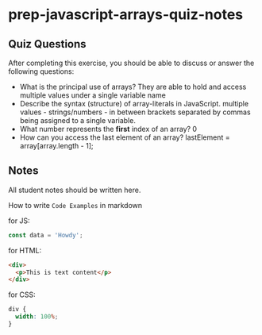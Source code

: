 # prep-javascript-arrays-quiz-notes

## Quiz Questions

After completing this exercise, you should be able to discuss or answer the following questions:

- What is the principal use of arrays?
  They are able to hold and access multiple values under a single variable name
- Describe the syntax (structure) of array-literals in JavaScript.
  multiple values - strings/numbers - in between brackets separated by commas being assigned to a single variable.
- What number represents the **first** index of an array?
  0
- How can you access the last element of an array?
  lastElement = array[array.length - 1];

## Notes

All student notes should be written here.

How to write `Code Examples` in markdown

for JS:

```javascript
const data = 'Howdy';
```

for HTML:

```html
<div>
  <p>This is text content</p>
</div>
```

for CSS:

```css
div {
  width: 100%;
}
```
